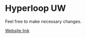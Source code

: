 # Hyperloop UW

Feel free to make necessary changes.  

[Website link](https://www.uwhyperloop.com/)  


